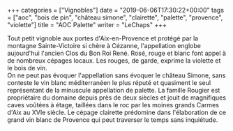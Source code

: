 +++
categories = ["Vignobles"]
date = "2019-06-06T17:30:22+00:00"
tags = ["aoc", "bois de pin", "château simone", "clairette", "palette", "provence", "violette"] 
title = "AOC Palette"
writer = "LeChaps"
+++

Tout petit vignoble aux portes d'Aix-en-Provence et protégé par la montagne Sainte-Victoire si chère à Cézanne, l'appellation englobe aujourd'hui l'ancien Clos du Bon Roi René. Rosé, rouge et blanc font appel à de nombreux cépages locaux. Les rouges, de garde, exprime la violette et le bois de vin.  
On ne peut pas évoquer l'appellation sans évoquer le château Simone, sans conteste le vin blanc méditerranéen le plus réputé et quasiment le seul représentant de la minuscule appellation de palette. La famille Rougier est propriétaire du domaine depuis près de deux siècles et jouit de magnifiques caves voûtées à étage, taillées dans le roc par les moines grands Carmes d'Aix au XVIe siècle. Le cépage clairette prédomine dans l'élaboration de ce grand vin blanc de Provence qui peut traverser le temps sans inquiétude.
